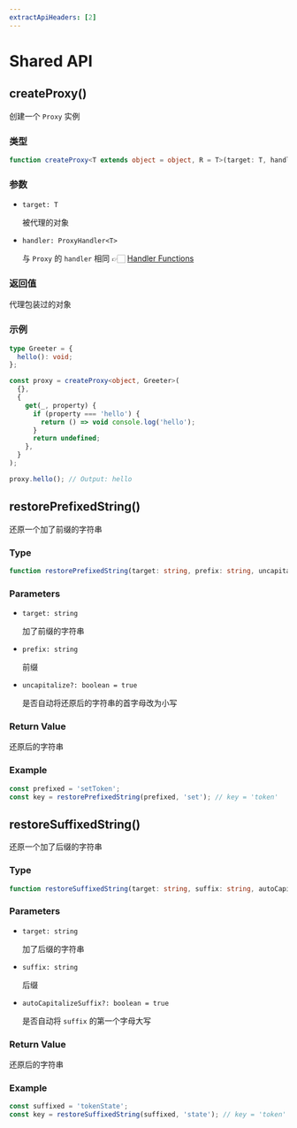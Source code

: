 ```yaml
---
extractApiHeaders: [2]
---
```


# Shared API

## createProxy()

创建一个 `Proxy` 实例

### 类型

<CodeScroll>

```ts
function createProxy<T extends object = object, R = T>(target: T, handler: ProxyHandler<T>): R;
```

</CodeScroll>

### 参数

- `target: T`

  被代理的对象

- `handler: ProxyHandler<T>`

  与 `Proxy` 的 `handler` 相同 👉🏻 [Handler Functions](https://developer.mozilla.org/en-US/docs/Web/JavaScript/Reference/Global_Objects/Proxy/Proxy#handler_functions)

### 返回值

代理包装过的对象

### 示例

<CodeScroll>

```ts
type Greeter = {
  hello(): void;
};

const proxy = createProxy<object, Greeter>(
  {},
  {
    get(_, property) {
      if (property === 'hello') {
        return () => void console.log('hello');
      }
      return undefined;
    },
  }
);

proxy.hello(); // Output: hello
```

</CodeScroll>

## restorePrefixedString()

还原一个加了前缀的字符串

### Type

<CodeScroll>

```ts
function restorePrefixedString(target: string, prefix: string, uncapitalize?: boolean): string;
```

</CodeScroll>

### Parameters

- `target: string`

  加了前缀的字符串

- `prefix: string`

  前缀

- `uncapitalize?: boolean = true`

  是否自动将还原后的字符串的首字母改为小写

### Return Value

还原后的字符串

### Example

<CodeScroll>

```ts
const prefixed = 'setToken';
const key = restorePrefixedString(prefixed, 'set'); // key = 'token'
```

</CodeScroll>

## restoreSuffixedString()

还原一个加了后缀的字符串

### Type

<CodeScroll>

```ts
function restoreSuffixedString(target: string, suffix: string, autoCapitalizeSuffix?: boolean): string;
```

</CodeScroll>

### Parameters

- `target: string`

  加了后缀的字符串

- `suffix: string`

  后缀

- `autoCapitalizeSuffix?: boolean = true`

  是否自动将 `suffix` 的第一个字母大写

### Return Value

还原后的字符串

### Example

<CodeScroll>

```ts
const suffixed = 'tokenState';
const key = restoreSuffixedString(suffixed, 'state'); // key = 'token'
```

</CodeScroll>

